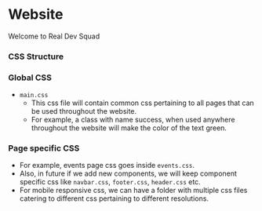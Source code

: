 # Website

Welcome to Real Dev Squad

### CSS Structure    
### Global CSS  
   * `main.css`
      * This css file will contain common css pertaining to all pages that can be used throughout the website.   
      * For example, a class with name success, when used anywhere throughout the website will make the color of the text green.  
### Page specific CSS 
   * For example, events page css goes inside `events.css`.
   * Also, in future if we add new components, we will keep component specific css like `navbar.css`, `footer.css`, `header.css` etc. 
   * For mobile responsive css, we can have a folder with multiple css files catering to different css pertaining to different resolutions. 
